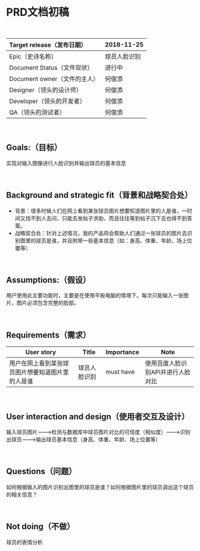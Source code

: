 # PRD文档初稿

&nbsp;

Target release（发布日期） | 2018-11-25
:---|:---
Epic（史诗名称） | 球员人脸识别
Document Status（文件现状） | 进行中
Document owner（文件的主人） | 何俊添
Designer（领头的设计师） | 何俊添
Developer（领头的开发者） | 何俊添
QA（领头的测试者） | 何俊添

&nbsp;

## Goals:（目标）
实现对输入图像进行人脸识别并输出球员的基本信息

&nbsp;

## Background and strategic fit（背景和战略契合处）
- 背景：很多时候人们在网上看到某张球员图片想要知道图片里的人是谁，一时间又找不到人去问，只能去发帖子求助，而且往往等到帖子沉下去也得不到答案。
- 战略契合处：针对上述情况，我的产品将会帮助人们通过一张球员的图片去识别图里的球员是谁，并且附带一些基本信息（如：身高、体重、年龄、场上位置等）

&nbsp;

## Assumptions:（假设）
用户使用此主要功能时，主要是在使用平板电脑的情境下。每次只能输入一张图片，图片必须包含完整的脸部。

&nbsp;

## Requirements（需求）
User story | Title | Importance | Note
---|---|---|---
用户在网上看到某张球员图片想要知道图片里的人是谁 | 球员人脸识别 | must have | 使用百度人脸识别API并进行人脸对比

&nbsp;

## User interaction and design（使用者交互及设计）
输入球员图片--->检测与数据库中球员图片对比的可信度（相似度）--->识别出球员--->输出球员基本信息（身高、体重、年龄、场上位置等）

&nbsp;

## Questions（问题）
如何根据输入的图片识别出图里的球员是谁？如何根据图片里的球员调出这个球员的相关信息？

&nbsp;

## Not doing（不做）
球员的表情分析
